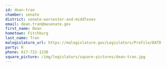 ```yaml
---
id: dean-tran
chamber: senate
district: senate-worcester-and-middlesex
email: dean.tran@masenate.gov
first_name: Dean
hometown: Fitchburg
last_name: Tran
malegislature_url: https://malegislature.gov/Legislators/Profile/DAT0
party: R
phone: 617-722-1230
square_picture: /img/legislators/square-pictures/dean-tran.jpg
---
```

